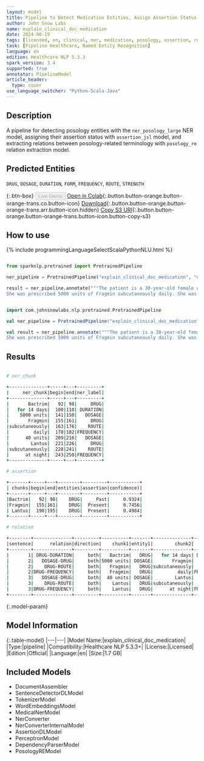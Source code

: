```yaml
---
layout: model
title: Pipeline to Detect Medication Entities, Assign Assertion Status and Find Relations
author: John Snow Labs
name: explain_clinical_doc_medication
date: 2024-06-19
tags: [licensed, en, clinical, ner, medication, posology, assertion, relation_extraction, pipeline]
task: [Pipeline Healthcare, Named Entity Recognition]
language: en
edition: Healthcare NLP 5.3.3
spark_version: 3.4
supported: true
annotator: PipelineModel
article_header:
  type: cover
use_language_switcher: "Python-Scala-Java"
---
```


## Description

A pipeline for detecting posology entities with the `ner_posology_large` NER model, assigning their assertion status with `assertion_jsl` model, and extracting relations between posology-related terminology with `posology_re` relation extraction model.

## Predicted Entities

`DRUG`, `DOSAGE`, `DURATION`, `FORM`, `FREQUENCY`, `ROUTE`, `STRENGTH`


{:.btn-box}
<button class="button button-orange" disabled>Live Demo</button>
[Open in Colab](https://colab.research.google.com/github/JohnSnowLabs/spark-nlp-workshop/blob/master/healthcare-nlp/07.0.Pretrained_Clinical_Pipelines.ipynb){:.button.button-orange.button-orange-trans.co.button-icon}
[Download](https://s3.amazonaws.com/auxdata.johnsnowlabs.com/clinical/models/explain_clinical_doc_medication_en_5.3.3_3.4_1718782308964.zip){:.button.button-orange.button-orange-trans.arr.button-icon.hidden}
[Copy S3 URI](s3://auxdata.johnsnowlabs.com/clinical/models/explain_clinical_doc_medication_en_5.3.3_3.4_1718782308964.zip){:.button.button-orange.button-orange-trans.button-icon.button-copy-s3}

## How to use



<div class="tabs-box" markdown="1">
{% include programmingLanguageSelectScalaPythonNLU.html %}
  
```python

from sparknlp.pretrained import PretrainedPipeline

ner_pipeline = PretrainedPipeline("explain_clinical_doc_medication", "en", "clinical/models")

result = ner_pipeline.annotate("""The patient is a 30-year-old female with diabetes mellitus type 2. She received a course of Bactrim for 14 days for UTI. 
She was prescribed 5000 units of Fragmin subcutaneously daily. She was also prescribed 40 units of Lantus subcutaneously at night.""")

```
```scala

import com.johnsnowlabs.nlp.pretrained.PretrainedPipeline

val ner_pipeline = PretrainedPipeline("explain_clinical_doc_medication", "en", "clinical/models")

val result = ner_pipeline.annotate("""The patient is a 30-year-old female with diabetes mellitus type 2. She received a course of Bactrim for 14 days for UTI. 
She was prescribed 5000 units of Fragmin subcutaneously daily. She was also prescribed 40 units of Lantus subcutaneously at night.""")

```
</div>

## Results

```bash

# ner_chunk

+--------------+-----+---+---------+
|     ner_chunk|begin|end|ner_label|
+--------------+-----+---+---------+
|       Bactrim|   92| 98|     DRUG|
|   for 14 days|  100|110| DURATION|
|    5000 units|  141|150|   DOSAGE|
|       Fragmin|  155|161|     DRUG|
|subcutaneously|  163|176|    ROUTE|
|         daily|  178|182|FREQUENCY|
|      40 units|  209|216|   DOSAGE|
|        Lantus|  221|226|     DRUG|
|subcutaneously|  228|241|    ROUTE|
|      at night|  243|250|FREQUENCY|
+--------------+-----+---+---------+

# assertion

+-------+-----+---+--------+---------+-----------+
| chunks|begin|end|entities|assertion|confidence)|
+-------+-----+---+--------+---------+-----------+
|Bactrim|   92| 98|    DRUG|     Past|     0.9324|
|Fragmin|  155|161|    DRUG|  Present|     0.7456|
| Lantus|  190|195|    DRUG|  Present|     0.4984|
+-------+-----+---+--------+---------+-----------+

# relation

+--------+--------------+---------+----------+-------+--------------+---------+----------+
|sentence|      relation|direction|    chunk1|entity1|        chunk2|  entity2|confidence|
+--------+--------------+---------+----------+-------+--------------+---------+----------+
|       1| DRUG-DURATION|     both|   Bactrim|   DRUG|   for 14 days| DURATION|       1.0|
|       2|   DOSAGE-DRUG|     both|5000 units| DOSAGE|       Fragmin|     DRUG|       1.0|
|       2|    DRUG-ROUTE|     both|   Fragmin|   DRUG|subcutaneously|    ROUTE|       1.0|
|       2|DRUG-FREQUENCY|     both|   Fragmin|   DRUG|         daily|FREQUENCY|       1.0|
|       3|   DOSAGE-DRUG|     both|  40 units| DOSAGE|        Lantus|     DRUG|       1.0|
|       3|    DRUG-ROUTE|     both|    Lantus|   DRUG|subcutaneously|    ROUTE|       1.0|
|       3|DRUG-FREQUENCY|     both|    Lantus|   DRUG|      at night|FREQUENCY|       1.0|
+--------+--------------+---------+----------+-------+--------------+---------+----------+

```

{:.model-param}
## Model Information

{:.table-model}
|---|---|
|Model Name:|explain_clinical_doc_medication|
|Type:|pipeline|
|Compatibility:|Healthcare NLP 5.3.3+|
|License:|Licensed|
|Edition:|Official|
|Language:|en|
|Size:|1.7 GB|

## Included Models

- DocumentAssembler
- SentenceDetectorDLModel
- TokenizerModel
- WordEmbeddingsModel
- MedicalNerModel
- NerConverter
- NerConverterInternalModel
- AssertionDLModel
- PerceptronModel
- DependencyParserModel
- PosologyREModel

